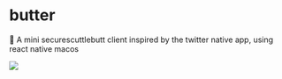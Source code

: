 # butter

🧈 A mini securescuttlebutt client inspired by the twitter native app, using react native macos

![](https://i.imgur.com/dEJmmuW.png)
